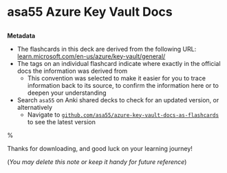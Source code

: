 # asa55 Azure Key Vault Docs

##

**Metadata**

- The flashcards in this deck are derived from the following URL: [learn.microsoft.com/en-us/azure/key-vault/general/](https://learn.microsoft.com/en-us/azure/key-vault/general/)
- The tags on an individual flashcard indicate where exactly in the official docs the information was derived from
  - This convention was selected to make it easier for you to trace information back to its source, to confirm the information here or to deepen your understanding
- Search `asa55` on Anki shared decks to check for an updated version, or alternatively
  - Navigate to [`github.com/asa55/azure-key-vault-docs-as-flashcards`](https://github.com/asa55/azure-key-vault-docs-as-flashcards) to see the latest version

%

Thanks for downloading, and good luck on your learning journey!

(_You may delete this note or keep it handy for future reference_)
